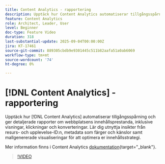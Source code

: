 ```yaml
---
title: Content Analytics - rapportering
description: Upptäck hur Content Analytics automatiserar tillgångsspårningen och ger detaljerade rapporter om webbplatsens innehållsprestanda, inklusive visningar, klickningar och konverteringar.
feature: Content Analytics
role: Architect, Leader, User
level: Beginner
doc-type: Feature Video
duration: 318
last-substantial-update: 2025-09-04T00:00:00Z
jira: KT-17461
source-git-commit: 889305cbdb9e9301445c511b82aafa51a0ab6069
workflow-type: tm+mt
source-wordcount: '74'
ht-degree: 0%

---
```


# [!DNL Content Analytics] - rapportering

Upptäck hur [!DNL Content Analytics] automatiserar tillgångsspårning och ger detaljerade rapporter om webbplatsens innehållsprestanda, inklusive visningar, klickningar och konverteringar. Lär dig utnyttja insikter från resurs- och upplevelse-ID:n, metadata som färger och känslor samt mallgenererade visualiseringar för att optimera er innehållsstrategi.

Mer information finns i Content Analytics [dokumentation](https://experienceleague.adobe.com/sv/docs/analytics-platform/using/content-analytics/report/report){target="_blank"}.

>[!VIDEO](https://video.tv.adobe.com/v/3473041/?learn=on&enablevpops&captions=swe)
